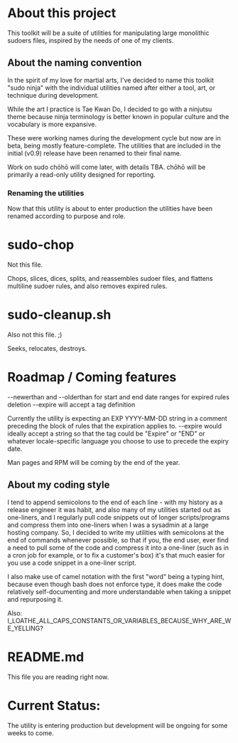 # About this project 

This toolkit will be a suite of utilities for manipulating large
monolithic sudoers files, inspired by the needs of one of my clients.

## About the naming convention

In the spirit of my love for martial arts, I've decided to name
this toolkit "sudo ninja" with the individual utilities named
after either a tool, art, or technique during development. 

While the art I practice is Tae Kwan Do, I decided to go with a
ninjutsu theme because ninja terminology is better known in
popular culture and the vocabulary is more expansive.

These were working names during the development cycle but now are in beta, being
mostly feature-complete. The utilities that are included in the initial (v0.9)
release have been renamed to their final name. 

Work on sudo chōhō will come later, with details TBA. chōhō will be primarily 
a read-only utility designed for reporting.

### Renaming the utilities

Now that this utility is about to enter production the utilities have been
renamed according to purpose and role. 

# sudo-chop

Not this file.

Chops, slices, dices, splits, and reassembles sudoer files, and flattens multiline 
sudoer rules, and also removes expired rules. 

# sudo-cleanup.sh

Also not this file. ;) 

Seeks, relocates, destroys. 

# Roadmap / Coming features

--newerthan and --olderthan for start and end date ranges for expired rules deletion
--expire will accept a tag definition 

Currently the utility is expecting an EXP YYYY-MM-DD string in a comment preceding
the block of rules that the expiration applies to. --expire would ideally accept
a string so that the tag could be "Expire" or "END" or whatever locale-specific
language you choose to use to precede the expiry date. 

Man pages and RPM will be coming by the end of the year.

## About my coding style 

I tend to append semicolons to the end of each line - with my history as a release
engineer it was habit, and also many of my utilities started out as one-liners, and
I regularly pull code snippets out of longer scripts/programs and compress them 
into one-liners when I was a sysadmin at a large hosting company. So, I decided 
to write my utilities with semicolons at the end of commands whenever possible, 
so that if you, the end user, ever find a need to pull some of the code and 
compress it into a one-liner (such as in a cron job for example, or to fix a 
customer's box) it's that much easier for you use a code snippet in a one-liner
script.

I also make use of camel notation with the first "word" being a typing hint, 
because even though bash does not enforce type, it does make the code relatively
self-documenting and more understandable when taking a snippet and repurposing
it.

Also: I_LOATHE_ALL_CAPS_CONSTANTS_OR_VARIABLES_BECAUSE_WHY_ARE_WE_YELLING?


# README.md

This file you are reading right now. 


# Current Status: 

The utility is entering production but development will be ongoing for some 
weeks to come. 


